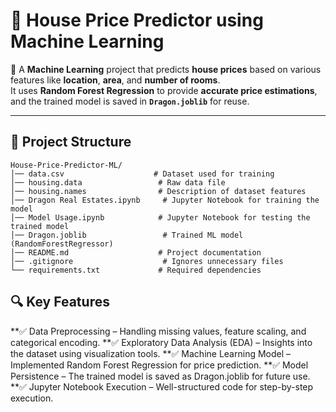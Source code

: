 # 🏡 **House Price Predictor using Machine Learning**  

📌 A **Machine Learning** project that predicts **house prices** based on various features like **location**, **area**, and **number of rooms**.  
It uses **Random Forest Regression** to provide **accurate price estimations**, and the trained model is saved in **`Dragon.joblib`** for reuse.  

---

## 📂 **Project Structure**  

```plaintext
House-Price-Predictor-ML/
│── data.csv                    # Dataset used for training
│── housing.data                 # Raw data file
│── housing.names                # Description of dataset features
│── Dragon Real Estates.ipynb     # Jupyter Notebook for training the model
│── Model Usage.ipynb            # Jupyter Notebook for testing the trained model
│── Dragon.joblib                 # Trained ML model (RandomForestRegressor)
│── README.md                    # Project documentation
│── .gitignore                    # Ignores unnecessary files
└── requirements.txt             # Required dependencies
```
 ## 🔍 **Key Features**

**✅ Data Preprocessing – Handling missing values, feature scaling, and categorical encoding.
**✅ Exploratory Data Analysis (EDA) – Insights into the dataset using visualization tools.
**✅ Machine Learning Model – Implemented Random Forest Regression for price prediction.
**✅ Model Persistence – The trained model is saved as Dragon.joblib for future use.
**✅ Jupyter Notebook Execution – Well-structured code for step-by-step execution.
